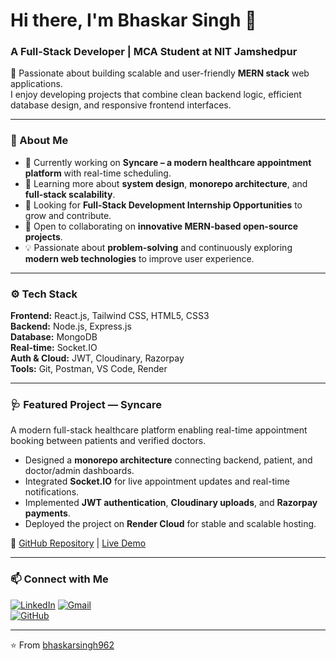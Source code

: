 # Hi there, I'm Bhaskar Singh 👋  
### A Full-Stack Developer | MCA Student at NIT Jamshedpur  

🚀 Passionate about building scalable and user-friendly **MERN stack** web applications.  
I enjoy developing projects that combine clean backend logic, efficient database design, and responsive frontend interfaces.  

---

### 🧠 About Me  
- 🔭 Currently working on **Syncare – a modern healthcare appointment platform** with real-time scheduling.  
- 🌱 Learning more about **system design**, **monorepo architecture**, and **full-stack scalability**.  
- 💼 Looking for **Full-Stack Development Internship Opportunities** to grow and contribute.  
- 🤝 Open to collaborating on **innovative MERN-based open-source projects**.  
- 💡 Passionate about **problem-solving** and continuously exploring **modern web technologies** to improve user experience.  

---

### ⚙️ Tech Stack  
**Frontend:** React.js, Tailwind CSS, HTML5, CSS3  
**Backend:** Node.js, Express.js  
**Database:** MongoDB  
**Real-time:** Socket.IO  
**Auth & Cloud:** JWT, Cloudinary, Razorpay  
**Tools:** Git, Postman, VS Code, Render  

---

### 🩺 Featured Project — Syncare  
A modern full-stack healthcare platform enabling real-time appointment booking between patients and verified doctors.  
- Designed a **monorepo architecture** connecting backend, patient, and doctor/admin dashboards.  
- Integrated **Socket.IO** for live appointment updates and real-time notifications.  
- Implemented **JWT authentication**, **Cloudinary uploads**, and **Razorpay payments**.  
- Deployed the project on **Render Cloud** for stable and scalable hosting.  

🔗 [GitHub Repository](https://github.com/bhaskarsingh962/Syncare-full-Stack-project) | [Live Demo](https://syncare-client.onrender.com)

---

### 📫 Connect with Me  
[![LinkedIn](https://img.shields.io/badge/LinkedIn-blue?style=for-the-badge&logo=linkedin)](https://www.linkedin.com/in/bhaskar-singh96)
[![Gmail](https://img.shields.io/badge/Gmail-red?style=for-the-badge&logo=gmail)](mailto:bhaskarsingh91642@gmail.com)  
[![GitHub](https://img.shields.io/badge/GitHub-black?style=for-the-badge&logo=github)](https://github.com/bhaskarsingh962)

---

⭐ From [bhaskarsingh962](https://github.com/bhaskarsingh962)
